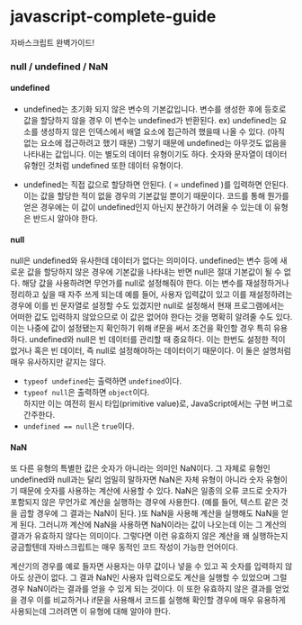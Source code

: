 # javascript-complete-guide
자바스크립트 완벽가이드!

### null / undefined / NaN

#### undefined
- undefined는 초기화 되지 않은 변수의 기본값입니다. 
변수를 생성한 후에 등호로 값을 할당하지 않을 경우 이 변수는 undefined가 반환된다.
ex) undefined는 요소를 생성하지 않은 인덱스에서 배열 요소에 접근하려 했을때 나올 수 있다. (아직 없는 요소에 접근하려고 했기 때문)
그렇기 때문에 undefined는 아무것도 없음을 나타내는 값입니다.
이는 별도의 데이터 유형이기도 하다. 숫자와 문자열이 데이터 유형인 것처럼 undefined 또한 데이터 유형이다. 

- undefined는 직접 값으로 할당하면 안된다. ( = undefined )를 입력하면 안된다. 
이는 값을 할당한 적이 없을 경우의 기본값일 뿐이기 때문이다. 코드를 통해 뭔가를 얻은 경우에는 이 값이 undefined인지 아닌지 분간하기 어려울 수 있는데 이 유형은 반드시 알아야 한다. 


#### null
null은 undefined와 유사한데 데이터가 없다는 의미이다. undefined는 변수 등에 새로운 값을 할당하지 않은 경우에 기본값을 나타내는 반면 null은 절대 기본값이 될 수 없다. 해당 값을 사용하려면 무언가를 null로 설정해줘야 한다. 
이는 변수를 재설정하거나 정리하고 싶을 때 자주 쓰게 되는데 예를 들어, 사용자 입력값이 있고 이를 재설정하려는 경우에 이를 빈 문자열로 설정할 수도 있겠지만 null로 설정해서 현재 프로그램에서는 어떠한 값도 입력하지 않았으므로 이 값은 없어야 한다는 것을 명확히 알려줄 수도 있다. 이는 나중에 값이 설정됐는지 확인하기 위해 if문을 써서 조건을 확인할 경우 특히 유용하다. 
undefined와 null은 빈 데이터를 관리할 때 중요하다. 이는 한번도 설정한 적이 없거나 혹은 빈 데이터, 즉 null로 설정해야하는 데이터이기 때문이다. 이 둘은 설명처럼 매우 유사하지만 같지는 않다. 


- `typeof undefined`는 출력하면 `undefined`이다. <br />
- `typeof null`은 출력하면 `object`이다. <br />
  하지만 이는 여전히 원시 타입(primitive value)로, JavaScript에서는 구현 버그로 간주한다.<br />
- `undefined == null`은 `true`이다.


#### NaN
또 다른 유형의 특별한 값은 숫자가 아니라는 의미인 NaN이다. 그 자체로 유형인 undefined와 null과는 달리 엄밀히 말하자면 NaN은 자체 유형이 아니라 숫자 유형이기 때문에 숫자를 사용하는 계산에 사용할 수 있다. 
NaN은 일종의 오류 코드로 숫자가 포함되지 않은 무언가로 계산을 실행하는 경우에 사용한다.  (예를 들어, 텍스트 같은 것을 곱할 경우에 그 결과는 NaN이 된다. )또 NaN을 사용해 계산을 실행해도 NaN을 얻게 된다. 
그러니까 계산에 NaN을 사용하면 NaN이라는 값이 나오는데 이는 그 계산의 결과가 유효하지 않다는 의미이다. 
그렇다면 이런 유효하지 않은 계산을 왜 실행하는지 궁금할텐데 자바스크립트는 매우 동적인 코드 작성이 가능한 언어이다. 

계산기의 경우를 예로 들자면 사용자는 아무 값이나 넣을 수 있고 꼭 숫자를 입력하지 않아도 상관이 없다. 그 결과 NaN인 사용자 입력으로도 계산을 실행할 수 있었으며 그럴 경우 NaN이라는 결과를 얻을 수 있게 되는 것이다. 이 또한 유효하지 않은 결과를 얻었을 경우 이를 비교하거나 if문을 사용해서 코드를 실행해 확인할 경우에 매우 유용하게 사용되는데 그러려면 이 유형에 대해 알아야 한다. 

